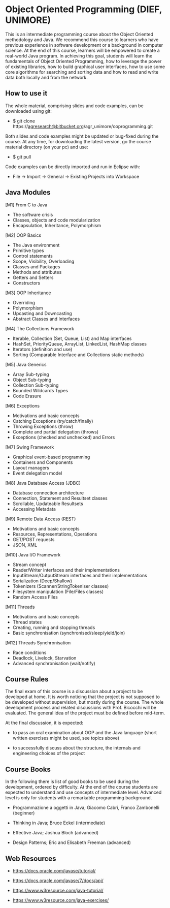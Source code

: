 # Object Oriented Programming (DIEF, UNIMORE) #
This is an intermediate programming course about the Object Oriented methodology and Java. We recommend this course to learners who have previous experience in software development or a background in computer science.  At the end of this course, learners will be empowered to create a real-world Java program. In achieving this goal, students will learn the fundamentals of Object Oriented Programming, how to leverage the power of existing libraries, how to build graphical user interfaces, how to use some core algorithms for searching and sorting data and how to read and write data both locally and from the network.

## How to use it ##
The whole material, comprising slides and code examples, can be downloaded using git:

* $ git clone https://agresearch@bitbucket.org/agr_unimore/ooprogramming.git

Both slides and code examples might be updated or bug-fixed during the course. At any time, for downloading the
latest version, go the course material directory (on your pc) and use:

* $ git pull

Code examples can be directly imported and run in Eclipse with:

* File -> Import -> General -> Existing Projects into Workspace

## Java Modules ##

[M1] From C to Java

* The software crisis
* Classes, objects and code modularization
* Encapsulation, Inheritance, Polymorphism

[M2] OOP Basics 

* The Java environment
* Primitive types
* Control statements
* Scope, Visibility, Overloading
* Classes and Packages
* Methods and attributes
* Getters and Setters
* Constructors

[M3] OOP Inheritance
 
* Overriding
* Polymorphism
* Upcasting and Downcasting
* Abstract Classes and Interfaces

[M4] The Collections Framework

* Iterable, Collection (Set, Queue, List) and Map interfaces
* HashSet, PriorityQueue, ArrayList, LinkedList, HashMap classes
* Iterators (definition and use)
* Sorting (Comparable Interface and Collections static methods)

[M5] Java Generics 

* Array Sub-typing
* Object Sub-typing
* Collection Sub-typing
* Bounded Wildcards Types
* Code Erasure

[M6] Exceptions 

* Motivations and basic concepts
* Catching Exceptions (try/catch/finally)
* Throwing Exceptions (throw)
* Complete and partial delegation (throws)
* Exceptions (checked and unchecked) and Errors 

[M7] Swing Framework

* Graphical event-based programming
* Containers and Components
* Layout managers
* Event delegation model

[M8] Java Database Access (JDBC)

* Database connection architecture
* Connection, Statement and Resultset classes
* Scrollable, Updateable Resultsets
* Accessing Metadata

[M9] Remote Data Access (REST) 

* Motivations and basic concepts
* Resources, Representations, Operations
* GET/POST requests
* JSON, XML

[M10] Java I/O Framework

* Stream concept
* Reader/Writer interfaces and their implementations
* InputStream/OutputStream interfaces and their implementations
* Serialization (Deep/Shallow)
* Tokenizers (Scanner/StringTokeniser classes)
* Filesystem manipulation (File/Files classes)
* Random Access Files

[M11] Threads 

* Motivations and basic concepts
* Thread states
* Creating, running and stopping threads
* Basic synchronisation (synchronised/sleep/yield/join)

[M12] Threads Synchronisation

* Race conditions
* Deadlock, Livelock, Starvation
* Advanced synchronisation (wait/notify)

## Course Rules ##
The final exam of this course is a discussion about a project to be developed at home. It is worth noticing that the project is not supposed to be developed without supervision, but mostly during the course. The whole development process and related discussions with Prof. Bicocchi will be evaluated. The general idea of the project must be defined before mid-term.

At the final discussion, it is expected:

* to pass an oral examination about OOP and the Java language (short written exercises might be used, see topics above) 

* to successfully discuss about the structure, the internals and engineering choices of the project


## Course Books ##
In the following there is list of good books to be used during the development, ordered by difficulty. At the end of the course students are expected to understand and use concepts of intermediate level. Advanced level is only for students with a remarkable programming background.

* Programmazione a oggetti in Java; Giacomo Cabri, Franco Zambonelli (beginner)

* Thinking in Java; Bruce Eckel (intermediate)

* Effective Java; Joshua Bloch (advanced)

* Design Patterns; Eric and Elisabeth Freeman (advanced)

## Web Resources ##

* https://docs.oracle.com/javase/tutorial/

* https://docs.oracle.com/javase/7/docs/api/

* https://www.w3resource.com/java-tutorial/

* https://www.w3resource.com/java-exercises/
